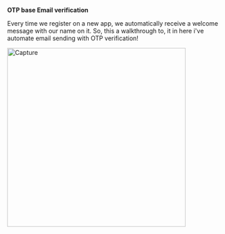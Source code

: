 **OTP base Email verification**

Every time we register on a new app, we automatically receive a welcome message with our name on it.
So, this a walkthrough to, it in here i've automate email sending with OTP verification!

<img width="412" alt="Capture" src="https://github.com/shivkumarnagre/OTP-based-email-verification/assets/70746102/b43062eb-d1fb-4bdf-a5cd-49d60654f800">
